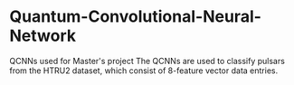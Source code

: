 # Quantum-Convolutional-Neural-Network
QCNNs used for Master's project
The QCNNs are used to classify pulsars from the HTRU2 dataset, which consist of 8-feature vector data entries.
